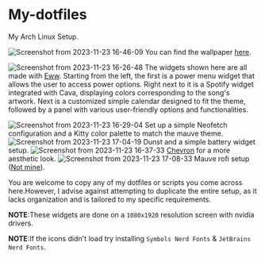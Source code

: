 # My-dotfiles

My Arch Linux Setup.

![Screenshot from 2023-11-23 16-46-09](https://github.com/husseinhareb/my-dotfiles/assets/88323940/67b752df-6ccb-421d-83fc-94b8a80dae20)
You can find the wallpaper [here](https://github.com/husseinhareb/my-dotfiles/blob/main/Wallpapers/vagabond-sword-swing.png).

![Screenshot from 2023-11-23 16-26-48](https://github.com/husseinhareb/my-dotfiles/assets/88323940/07484f36-2eba-4ab0-b5ff-e8dae9fd0c81)
The widgets shown here are all made with [Eww](https://github.com/elkowar/eww).
Starting from the left, the first is a power menu widget that allows the user to access power options. Right next to it is a Spotify widget integrated with Cava, displaying colors corresponding to the song's artwork. Next is a customized simple calendar designed to fit the theme, followed by a panel with various user-friendly options and functionalities.

![Screenshot from 2023-11-23 16-29-04](https://github.com/husseinhareb/my-dotfiles/assets/88323940/3fa4689a-ebcd-484e-bcb3-8ba3face18be)
Set up a simple Neofetch configuration and a Kitty color palette to match the mauve theme.
![Screenshot from 2023-11-23 17-04-19](https://github.com/husseinhareb/my-dotfiles/assets/88323940/b55ca7f2-dd35-4e5c-a933-71c77e28efd8)
Dunst and a simple battery widget setup.
![Screenshot from 2023-11-23 16-37-33](https://github.com/husseinhareb/my-dotfiles/assets/88323940/93d64bab-77ff-4c10-863d-84154a9246ed)
[Chevron](https://github.com/khttps://github.com/kholmogorov27/chevronholmogorov27/chevron) for a more aesthetic look.
![Screenshot from 2023-11-23 17-08-33](https://github.com/husseinhareb/my-dotfiles/assets/88323940/85866b42-3156-4e6e-a580-88c0848f2d30)
Mauve rofi setup ([Not mine](https://github.com/m4xshen/dotfiles/tree/mauve/rofi/rofi)).

You are welcome to copy any of my dotfiles or scripts you come across here.However, I advise against attempting to duplicate the entire setup, as it lacks organization and is tailored to my specific requirements.


**NOTE**:These widgets are done on a `1080x1920` resolution screen with nvidia drivers.


**NOTE**:If the icons didn't load try installing `Symbols Nerd Fonts` & `JetBrains Nerd Fonts`.
